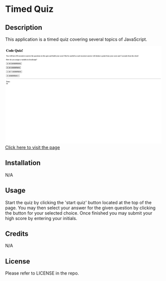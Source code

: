 # Timed Quiz

## Description

This application is a timed quiz covering several topics of JavaScript. 

![Screenshot of Application](./assets/images/Screenshot%202023-01-09%20at%203.38.10%20PM.png)
[Click here to visit the page](https://aallemond.github.io/timed-quiz/)




## Installation

N/A

## Usage

Start the quiz by clicking the 'start quiz' button located at the top of the page. You may then select your answer for the given question by clicking the button for your selected choice. Once finished you may submit your high score by entering your initials. 


## Credits

N/A

## License

Please refer to LICENSE in the repo. 